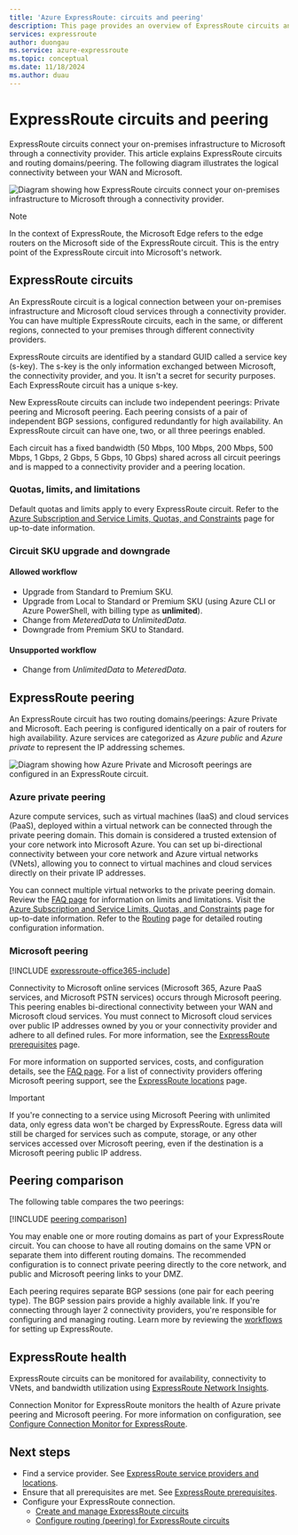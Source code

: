 ```yaml
---
title: 'Azure ExpressRoute: circuits and peering'
description: This page provides an overview of ExpressRoute circuits and routing domains/peering.
services: expressroute
author: duongau
ms.service: azure-expressroute
ms.topic: conceptual
ms.date: 11/18/2024
ms.author: duau 
---
```


# ExpressRoute circuits and peering

ExpressRoute circuits connect your on-premises infrastructure to Microsoft through a connectivity provider. This article explains ExpressRoute circuits and routing domains/peering. The following diagram illustrates the logical connectivity between your WAN and Microsoft.

![Diagram showing how ExpressRoute circuits connect your on-premises infrastructure to Microsoft through a connectivity provider.](./media/expressroute-circuit-peerings/expressroute-basic.png)

> [!NOTE]
> In the context of ExpressRoute, the Microsoft Edge refers to the edge routers on the Microsoft side of the ExpressRoute circuit. This is the entry point of the ExpressRoute circuit into Microsoft's network.

## ExpressRoute circuits

An ExpressRoute circuit is a logical connection between your on-premises infrastructure and Microsoft cloud services through a connectivity provider. You can have multiple ExpressRoute circuits, each in the same, or different regions, connected to your premises through different connectivity providers.

ExpressRoute circuits are identified by a standard GUID called a service key (s-key). The s-key is the only information exchanged between Microsoft, the connectivity provider, and you. It isn't a secret for security purposes. Each ExpressRoute circuit has a unique s-key.

New ExpressRoute circuits can include two independent peerings: Private peering and Microsoft peering. Each peering consists of a pair of independent BGP sessions, configured redundantly for high availability. An ExpressRoute circuit can have one, two, or all three peerings enabled.

Each circuit has a fixed bandwidth (50 Mbps, 100 Mbps, 200 Mbps, 500 Mbps, 1 Gbps, 2 Gbps, 5 Gbps, 10 Gbps) shared across all circuit peerings and is mapped to a connectivity provider and a peering location.

### Quotas, limits, and limitations

Default quotas and limits apply to every ExpressRoute circuit. Refer to the [Azure Subscription and Service Limits, Quotas, and Constraints](../azure-resource-manager/management/azure-subscription-service-limits.md) page for up-to-date information.

### Circuit SKU upgrade and downgrade

#### Allowed workflow

* Upgrade from Standard to Premium SKU.
* Upgrade from Local to Standard or Premium SKU (using Azure CLI or Azure PowerShell, with billing type as **unlimited**).
* Change from *MeteredData* to *UnlimitedData*.
* Downgrade from Premium SKU to Standard.

#### Unsupported workflow

* Change from *UnlimitedData* to *MeteredData*.

## ExpressRoute peering

An ExpressRoute circuit has two routing domains/peerings: Azure Private and Microsoft. Each peering is configured identically on a pair of routers for high availability. Azure services are categorized as *Azure public* and *Azure private* to represent the IP addressing schemes.

![Diagram showing how Azure Private and Microsoft peerings are configured in an ExpressRoute circuit.](./media/expressroute-circuit-peerings/expressroute-peerings.png)

### Azure private peering

Azure compute services, such as virtual machines (IaaS) and cloud services (PaaS), deployed within a virtual network can be connected through the private peering domain. This domain is considered a trusted extension of your core network into Microsoft Azure. You can set up bi-directional connectivity between your core network and Azure virtual networks (VNets), allowing you to connect to virtual machines and cloud services directly on their private IP addresses.

You can connect multiple virtual networks to the private peering domain. Review the [FAQ page](expressroute-faqs.md) for information on limits and limitations. Visit the [Azure Subscription and Service Limits, Quotas, and Constraints](../azure-resource-manager/management/azure-subscription-service-limits.md) page for up-to-date information. Refer to the [Routing](expressroute-routing.md) page for detailed routing configuration information.

### Microsoft peering

[!INCLUDE [expressroute-office365-include](../../includes/expressroute-office365-include.md)]

Connectivity to Microsoft online services (Microsoft 365, Azure PaaS services, and Microsoft PSTN services) occurs through Microsoft peering. This peering enables bi-directional connectivity between your WAN and Microsoft cloud services. You must connect to Microsoft cloud services over public IP addresses owned by you or your connectivity provider and adhere to all defined rules. For more information, see the [ExpressRoute prerequisites](expressroute-prerequisites.md) page.

For more information on supported services, costs, and configuration details, see the [FAQ page](expressroute-faqs.md). For a list of connectivity providers offering Microsoft peering support, see the [ExpressRoute locations](expressroute-locations.md) page.

> [!IMPORTANT]
> If you're connecting to a service using Microsoft Peering with unlimited data, only egress data won't be charged by ExpressRoute. Egress data will still be charged for services such as compute, storage, or any other services accessed over Microsoft peering, even if the destination is a Microsoft peering public IP address.

## Peering comparison

The following table compares the two peerings:

[!INCLUDE [peering comparison](../../includes/expressroute-peering-comparison.md)]

You may enable one or more routing domains as part of your ExpressRoute circuit. You can choose to have all routing domains on the same VPN or separate them into different routing domains. The recommended configuration is to connect private peering directly to the core network, and public and Microsoft peering links to your DMZ.

Each peering requires separate BGP sessions (one pair for each peering type). The BGP session pairs provide a highly available link. If you're connecting through layer 2 connectivity providers, you're responsible for configuring and managing routing. Learn more by reviewing the [workflows](expressroute-workflows.md) for setting up ExpressRoute.

## ExpressRoute health

ExpressRoute circuits can be monitored for availability, connectivity to VNets, and bandwidth utilization using [ExpressRoute Network Insights](expressroute-network-insights.md).

Connection Monitor for ExpressRoute monitors the health of Azure private peering and Microsoft peering. For more information on configuration, see [Configure Connection Monitor for ExpressRoute](how-to-configure-connection-monitor.md).

## Next steps

* Find a service provider. See [ExpressRoute service providers and locations](expressroute-locations.md).
* Ensure that all prerequisites are met. See [ExpressRoute prerequisites](expressroute-prerequisites.md).
* Configure your ExpressRoute connection.
  * [Create and manage ExpressRoute circuits](expressroute-howto-circuit-portal-resource-manager.md)
  * [Configure routing (peering) for ExpressRoute circuits](expressroute-howto-routing-portal-resource-manager.md)
